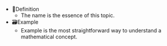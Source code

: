 - 📝Definition
	- The name is the essence of this topic.
- 🗃Example
	- Example is the most straightforward way to understand a mathematical concept.